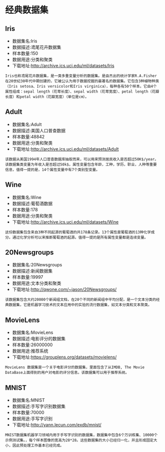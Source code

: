 
# 经典数据集

## Iris

- 数据集名:Iris
- 数据描述:鸢尾花卉数据集
- 样本数量:150
- 数据用途:分类和聚类
- 下载地址:http://archive.ics.uci.edu/ml/datasets/Iris

```
Iris也称鸢尾花卉数据集，是一类多重变量分析的数据集。是由杰出的统计学家R.A.Fisher在20世纪30年代中期创建的，它被公认为用于数据挖掘的最著名的数据集。它包含3种植物种类（Iris setosa、Iris versicolor和Iris virginica），每种各有50个样本。它由4个属性组成：sepal length（花萼长度）、sepal width（花萼宽度）、petal length（花瓣长度）和petal width（花瓣宽度）（单位是cm）。
```

## Adult

- 数据集名:Adult
- 数据描述:美国人口普查数据
- 样本数量:48842
- 数据用途:分类和聚类
- 下载地址:http://archive.ics.uci.edu/ml/datasets/Adult

```
该数据从美国1994年人口普查数据库抽取而来，可以用来预测居民收入是否超过50K$/year。该数据集类变量为年收入是否超过50k$，属性变量包含年龄，工种，学历，职业，人种等重要信息，值得一提的是，14个属性变量中有7个类别型变量。
```

## Wine

- 数据集名:Wine
- 数据描述:葡萄酒数据
- 样本数量:178
- 数据用途:分类和聚类
- 下载地址:http://archive.ics.uci.edu/ml/datasets/Wine

```
这份数据集包含来自3种不同起源的葡萄酒的共178条记录。13个属性是葡萄酒的13种化学成分。通过化学分析可以来推断葡萄酒的起源。值得一提的是所有属性变量都是连续变量。
```

## 20Newsgroups

- 数据集名:20Newsgroups
- 数据描述:新闻数据集
- 样本数量:19997
- 数据用途:文本分类和聚类
- 下载地址:http://qwone.com/~jason/20Newsgroups/

```
该数据集包含大约20000个新闻组文档，在20个不同的新闻组中平均分配，是一个文本分类的经典数据集，它是机器学习技术的文本应用中的实验的流行数据集，如文本分类和文本聚类。
```

## MovieLens

- 数据集名:MovieLens
- 数据描述:电影评分的数据集
- 样本数量:26000000
- 数据用途:推荐系统
- 下载地址:https://grouplens.org/datasets/movielens/

```
MovieLens 数据集是一个关于电影评分的数据集，里面包含了从IMDB, The Movie DataBase上面得到的用户对电影的评分信息。该数据集可以用于推荐系统。
```

## MNIST

- 数据集名:MNIST
- 数据描述:手写字识别数据集
- 样本数量:70000
- 数据用途:手写字识别
- 下载地址:http://yann.lecun.com/exdb/mnist/

```
MNIST数据集机器学习领域内用于手写字识别的数据集，数据集中包含6个万训练集、10000个示例测试集。，每个样本图像的宽高为28*28。这些数据集的大小已经归一化，并且形成固定大小，因此预处理工作基本已经完成。
```